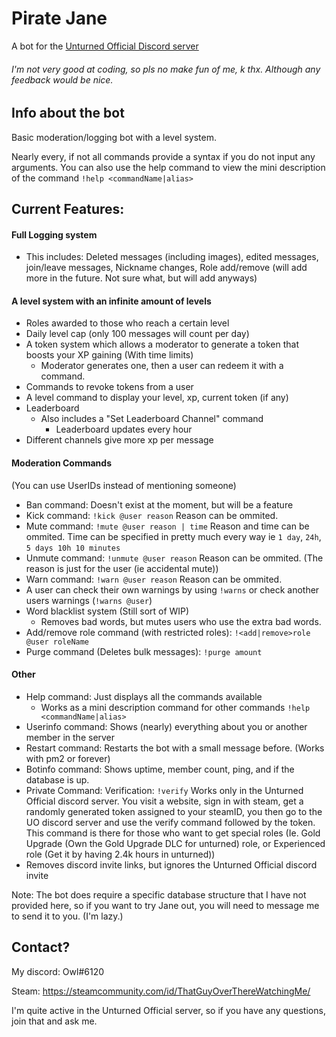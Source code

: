 # Pirate Jane
A bot for the [Unturned Official Discord server](http://discord.gg/unturned "Unturned Official")
######  I'm not very good at coding, so pls no make fun of me, k thx. Although any feedback would be nice.

## Info about the bot
Basic moderation/logging bot with a level system. 

Nearly every, if not all commands provide a syntax if you do not input any arguments. You can also use the help command to view the mini description of the command `!help <commandName|alias>`

## Current Features:
#### Full Logging system
  - This includes: Deleted messages (including images), edited messages, join/leave messages, Nickname changes, Role add/remove (will add more in the future. Not sure what, but will add anyways)
#### A level system with an infinite amount of levels
  - Roles awarded to those who reach a certain level
  - Daily level cap (only 100 messages will count per day)
  - A token system which allows a moderator to generate a token that boosts your XP gaining (With time limits)
    - Moderator generates one, then a user can redeem it with a command. 
  - Commands to revoke tokens from a user
  - A level command to display your level, xp, current token (if any)
  - Leaderboard
    - Also includes a "Set Leaderboard Channel" command
      - Leaderboard updates every hour
  - Different channels give more xp per message
#### Moderation Commands
  (You can use UserIDs instead of mentioning someone)
  - Ban command: Doesn't exist at the moment, but will be a feature
  - Kick command: `!kick @user reason` Reason can be ommited.
  - Mute command: `!mute @user reason | time` Reason and time can be ommited. Time can be specified in pretty much every way ie `1 day`, `24h`, `5 days 10h 10 minutes` 
  - Unmute command: `!unmute @user reason` Reason can be ommited. (The reason is just for the user (ie accidental mute))
  - Warn command: `!warn @user reason` Reason can be ommited. 
  - A user can check their own warnings by using `!warns` or check another users warnings (`!warns @user`)
  - Word blacklist system (Still sort of WIP)
    - Removes bad words, but mutes users who use the extra bad words. 
  - Add/remove role command (with restricted roles): `!<add|remove>role @user roleName` 
  - Purge command (Deletes bulk messages): `!purge amount`
#### Other
  - Help command: Just displays all the commands available
    - Works as a mini description command for other commands `!help <commandName|alias>`
  - Userinfo command: Shows (nearly) everything about you or another member in the server
  - Restart command: Restarts the bot with a small message before. (Works with pm2 or forever)
  - Botinfo command: Shows uptime, member count, ping, and if the database is up. 
  - Private Command: Verification: `!verify` Works only in the Unturned Official discord server. You visit a website, sign in with steam, get a randomly generated token assigned to your steamID, you then go to the UO discord server and use the verify command followed by the token. This command is there for those who want to get special roles (Ie. Gold Upgrade (Own the Gold Upgrade DLC for unturned) role, or Experienced role (Get it by having 2.4k hours in unturned))
  - Removes discord invite links, but ignores the Unturned Official discord invite


Note: The bot does require a specific database structure that I have not provided here, so if you want to try Jane out, you will need to message me to send it to you. (I'm lazy.)


## Contact? 
My discord: Owl#6120 

Steam: https://steamcommunity.com/id/ThatGuyOverThereWatchingMe/

I'm quite active in the Unturned Official server, so if you have any questions, join that and ask me.
